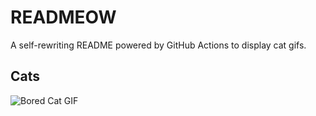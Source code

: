 # READMEOW

A self-rewriting README powered by GitHub Actions to display cat gifs.

## Cats

![Bored Cat GIF](https://media2.giphy.com/media/v1.Y2lkPTlhY2QwMmRhc2w2NXJreDh4NTJ4bWJkbTEyaGg3ZmN4NTFicW8yMTMzOHUwMW43dyZlcD12MV9naWZzX3NlYXJjaCZjdD1n/mlvseq9yvZhba/200.gif)
